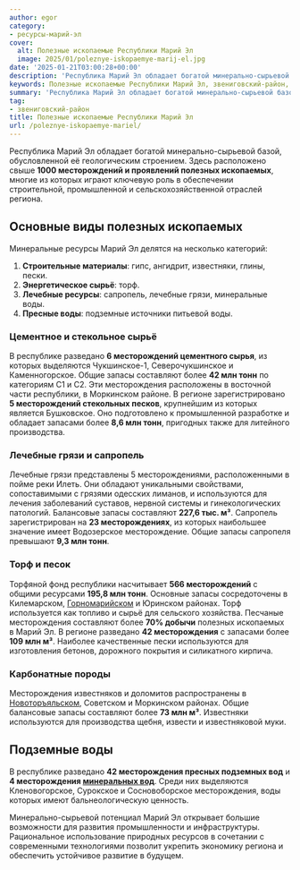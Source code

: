 ```yaml
---
author: egor
category:
- ресурсы-марий-эл
cover:
  alt: Полезные ископаемые Республики Марий Эл
  image: 2025/01/poleznye-iskopaemye-marij-el.jpg
date: '2025-01-21T03:00:28+00:00'
description: 'Республика Марий Эл обладает богатой минерально-сырьевой базой, обусловленной её геологическим строением. Здесь расположено свыше 1000 месторождений и...'
keywords: Полезные ископаемые Республики Марий Эл, звениговский-район, месторождения, млн, которых, воды, запасы, марий, месторождений, лечебные, составляют, тонн, полезных, ископаемых, сырь, торф, сапропель
summary: 'Республика Марий Эл обладает богатой минерально-сырьевой базой, обусловленной её геологическим строением. Здесь расположено свыше 1000 месторождений и...'
tag:
- звениговский-район
title: Полезные ископаемые Республики Марий Эл
url: /poleznye-iskopaemye-mariel/
---
```


Республика Марий Эл обладает богатой минерально-сырьевой базой, обусловленной её геологическим строением. Здесь расположено свыше **1000 месторождений и проявлений полезных ископаемых**, многие из которых играют ключевую роль в обеспечении строительной, промышленной и сельскохозяйственной отраслей региона.

## Основные виды полезных ископаемых

Минеральные ресурсы Марий Эл делятся на несколько категорий:

1. **Строительные материалы**: гипс, ангидрит, известняки, глины, пески.
1. **Энергетическое сырьё**: торф.
1. **Лечебные ресурсы**: сапропель, лечебные грязи, минеральные воды.
1. **Пресные воды**: подземные источники питьевой воды.

### **Цементное и стекольное сырьё**

В республике разведано **6 месторождений цементного сырья**, из которых выделяются Чукшинское-1, Северочукшинское и Каменногорское. Общие запасы составляют более **42 млн тонн** по категориям С1 и С2. Эти месторождения расположены в восточной части республики, в Моркинском районе. В регионе зарегистрировано **5 месторождений стекольных песков**, крупнейшим из которых является Бушковское. Оно подготовлено к промышленной разработке и обладает запасами более **8,6 млн тонн**, пригодных также для литейного производства.

### **Лечебные грязи и сапропель**

Лечебные грязи представлены 5 месторождениями, расположенными в пойме реки Илеть. Они обладают уникальными свойствами, сопоставимыми с грязями одесских лиманов, и используются для лечения заболеваний суставов, нервной системы и гинекологических патологий. Балансовые запасы составляют **227,6 тыс. м³**.
Сапропель зарегистрирован на **23 месторождениях**, из которых наибольшее значение имеет Водозерское месторождение. Общие запасы сапропеля превышают **9,3 млн тонн**.

### **Торф и песок**

Торфяной фонд республики насчитывает **566 месторождений** с общими ресурсами **195,8 млн тонн**. Основные запасы сосредоточены в Килемарском, [Горномарийском](/gornomarijskij-rajon/) и Юринском районах. Торф используется как топливо и сырьё для сельского хозяйства. Песчаные месторождения составляют более **70% добычи** полезных ископаемых в Марий Эл. В регионе разведано **42 месторождения** с запасами более **109 млн м³**. Наиболее качественные пески используются для изготовления бетонов, дорожного покрытия и силикатного кирпича.

### **Карбонатные породы**

Месторождения известняков и доломитов распространены в [Новоторъяльском](/starotoryalskaya/), Советском и Моркинском районах. Общие балансовые запасы составляют более **73 млн м³**. Известняки используются для производства щебня, извести и известняковой муки.

## Подземные воды

В республике разведано **42 месторождения пресных подземных вод** и **4 месторождения [минеральных вод](/green-key/)**. Среди них выделяются Кленовогорское, Сурокское и Сосновоборское месторождения, воды которых имеют бальнеологическую ценность.

Минерально-сырьевой потенциал Марий Эл открывает большие возможности для развития промышленности и инфраструктуры. Рациональное использование природных ресурсов в сочетании с современными технологиями позволит укрепить экономику региона и обеспечить устойчивое развитие в будущем.